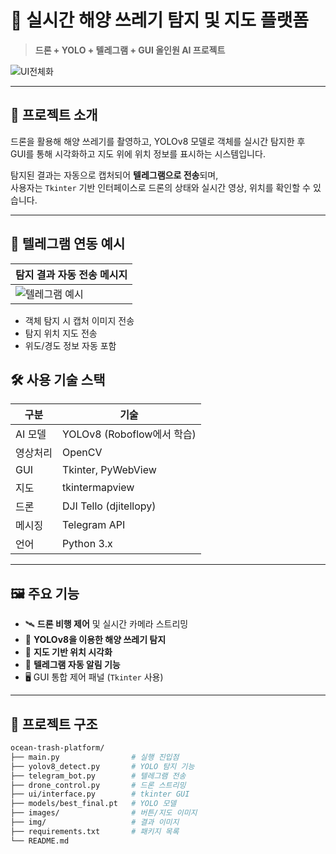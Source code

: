 # 🌊 실시간 해양 쓰레기 탐지 및 지도 플랫폼

> **드론 + YOLO + 텔레그램 + GUI 올인원 AI 프로젝트**

![UI전체화](img/result1.jpg)

---

## 📌 프로젝트 소개

드론을 활용해 해양 쓰레기를 촬영하고, YOLOv8 모델로 객체를 실시간 탐지한 후  
GUI를 통해 시각화하고 지도 위에 위치 정보를 표시하는 시스템입니다.

탐지된 결과는 자동으로 캡처되어 **텔레그램으로 전송**되며,  
사용자는 `Tkinter` 기반 인터페이스로 드론의 상태와 실시간 영상, 위치를 확인할 수 있습니다.

---


## 💬 텔레그램 연동 예시

| 탐지 결과 자동 전송 메시지 |
|----------------------------|
| ![텔레그램 예시](img/result2.png) |

- 객체 탐지 시 캡처 이미지 전송  
- 탐지 위치 지도 전송  
- 위도/경도 정보 자동 포함

## 🛠 사용 기술 스택

| 구분 | 기술 |
|------|------|
| AI 모델 | YOLOv8 (Roboflow에서 학습) |
| 영상처리 | OpenCV |
| GUI | Tkinter, PyWebView |
| 지도 | tkintermapview |
| 드론 | DJI Tello (djitellopy) |
| 메시징 | Telegram API |
| 언어 | Python 3.x |

---

## 🖼 주요 기능

- 🛰 **드론 비행 제어** 및 실시간 카메라 스트리밍
- 🧠 **YOLOv8을 이용한 해양 쓰레기 탐지**
- 📍 **지도 기반 위치 시각화**
- 🤖 **텔레그램 자동 알림 기능**
- 🖥 GUI 통합 제어 패널 (`Tkinter` 사용)

---

## 📁 프로젝트 구조

```bash
ocean-trash-platform/
├── main.py                # 실행 진입점
├── yolov8_detect.py       # YOLO 탐지 기능
├── telegram_bot.py        # 텔레그램 전송
├── drone_control.py       # 드론 스트리밍
├── ui/interface.py        # tkinter GUI
├── models/best_final.pt   # YOLO 모델
├── images/                # 버튼/지도 이미지
├── img/                   # 결과 이미지
├── requirements.txt       # 패키지 목록
└── README.md
